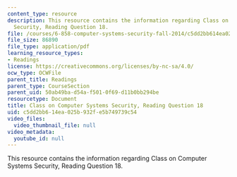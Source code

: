 ```yaml
---
content_type: resource
description: This resource contains the information regarding Class on Computer Systems
  Security, Reading Question 18.
file: /courses/6-858-computer-systems-security-fall-2014/c5dd2bb614ea025b932fe5b749739c54_MIT6_858F14_Reading18.pdf
file_size: 86890
file_type: application/pdf
learning_resource_types:
- Readings
license: https://creativecommons.org/licenses/by-nc-sa/4.0/
ocw_type: OCWFile
parent_title: Readings
parent_type: CourseSection
parent_uid: 50ab49ba-d54a-f501-0f69-d11b0bb294be
resourcetype: Document
title: Class on Computer Systems Security, Reading Question 18
uid: c5dd2bb6-14ea-025b-932f-e5b749739c54
video_files:
  video_thumbnail_file: null
video_metadata:
  youtube_id: null
---
```

This resource contains the information regarding Class on Computer Systems Security, Reading Question 18.